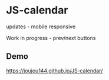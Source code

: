 # JS-calendar

updates - mobile responsive

Work in progress - prev/next buttons

## Demo

https://joujou144.github.io/JS-calendar/
